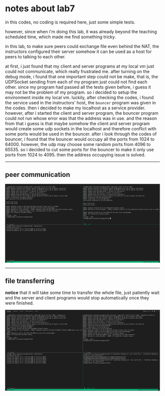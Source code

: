 # notes about lab7

in this codes, no coding is required here, just some simple tests.

however, since when i'm doing this lab, it was already beyond the teaching scheduled time, which made me find something tricky.

in this lab, to make sure peers could exchange file even behind the NAT, the instructors configured their server somehow it can be used as a host for peers to talking to each other.

at first, i just found that my client and server programs at my local vm just could not communicate, which really frustrated me. 
after turning on the debug mode, i found that one important step could not be make, that is, the UDPSocket sending from each of my program just could not find each other. 
since my program had passed all the tests given before, i guess it may not be the problem of my program. so i decided to setup the environment inside my local vm. 
luckily, after checking the codes, i found the service used in the instructors' host, the `bouncer` program was given in the codes. 
then i decided to make my localhost as a service provider. however, after i started the client and server program, the bouncer program could not run whose error was that the address was in use. 
and the reason from that i guess is that maybe somehow the client and server program would create some udp sockets in the localhost and therefore conflict with some ports would be used in the bouncer. 
after i look through the codes of bouncer, i found that the bouncer would occupy all the ports from 1024 to 64000. however, the udp may choose some random ports from 4096 to 65535. 
so i decided to cut some ports for the bouncer to make it only use ports from 1024 to 4095. then the address occupying issue is solved.

---

## peer communication

![result for peer communication](../Assets/lab7/result_real_time_communication.png)

---

## file transferring

**notice** that it will take some time to transfer the whole file, just patiently wait and the server and client programs would stop automatically once they were finished.

![result for file transferring](../Assets/lab7/result_sending_file.png)